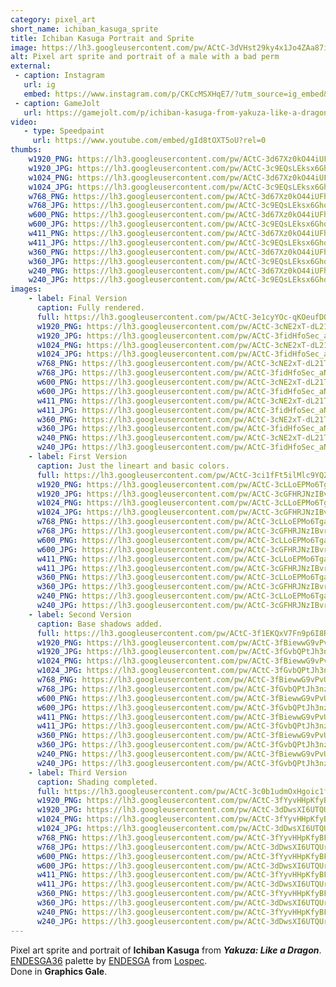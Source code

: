 ```yaml
---
category: pixel_art
short_name: ichiban_kasuga_sprite
title: Ichiban Kasuga Portrait and Sprite
image: https://lh3.googleusercontent.com/pw/ACtC-3dVHst29ky4x1Jo4ZAa87iXlpEQ6nVJP0mafQjqvhKlGzFySW0oxraDTsutRZRnHCOBy-mU8C5B-4U4zX_RkByeSc7WrF4Cb18jzA7imjfJBXZyBrXF3jssNppfEzEAQK6ULSdH3AXC-UmRvPomr6xP=w1200-h630-no?authuser=0
alt: Pixel art sprite and portrait of a male with a bad perm
external:
 - caption: Instagram
   url: ig
   embed: https://www.instagram.com/p/CKCcMSXHqE7/?utm_source=ig_embed&amp;utm_campaign=loading
 - caption: GameJolt
   url: https://gamejolt.com/p/ichiban-kasuga-from-yakuza-like-a-dragon-big-fan-of-the-series-a-s6kw7qix
video:
   - type: Speedpaint
     url: https://www.youtube.com/embed/gId8tOXT5oU?rel=0
thumbs:
    w1920_PNG: https://lh3.googleusercontent.com/pw/ACtC-3d67Xz0kO44iUFhrBzr24xae_hq4rk-vHFZEdpXKSlXoKZenpLMkt_wIPmp8dxeOBbe8weF4zxvFDcfawkhUhZQNE1MJP4TGlyqqCFHdf5jg_ebE3OXXU3I8BJ8KsERBFWe8gnTD6wPOq04Ixc_3dJs=w355
    w1920_JPG: https://lh3.googleusercontent.com/pw/ACtC-3c9EQsLEksx6GhocZfyjCGEhYeNg1BQonp9cGg1mUlKa7dnU3sETEUkqOtulQgvTy79-TQ3wOTeVYJ0pbaxDFW7TLbBkSOduyZ9s2rR2-Cz5l59K8xsfZc0UQiS1iGP2ZCYG3iHN3LNnxlMRgfu0Uqj=w355
    w1024_PNG: https://lh3.googleusercontent.com/pw/ACtC-3d67Xz0kO44iUFhrBzr24xae_hq4rk-vHFZEdpXKSlXoKZenpLMkt_wIPmp8dxeOBbe8weF4zxvFDcfawkhUhZQNE1MJP4TGlyqqCFHdf5jg_ebE3OXXU3I8BJ8KsERBFWe8gnTD6wPOq04Ixc_3dJs=w284
    w1024_JPG: https://lh3.googleusercontent.com/pw/ACtC-3c9EQsLEksx6GhocZfyjCGEhYeNg1BQonp9cGg1mUlKa7dnU3sETEUkqOtulQgvTy79-TQ3wOTeVYJ0pbaxDFW7TLbBkSOduyZ9s2rR2-Cz5l59K8xsfZc0UQiS1iGP2ZCYG3iHN3LNnxlMRgfu0Uqj=w284
    w768_PNG: https://lh3.googleusercontent.com/pw/ACtC-3d67Xz0kO44iUFhrBzr24xae_hq4rk-vHFZEdpXKSlXoKZenpLMkt_wIPmp8dxeOBbe8weF4zxvFDcfawkhUhZQNE1MJP4TGlyqqCFHdf5jg_ebE3OXXU3I8BJ8KsERBFWe8gnTD6wPOq04Ixc_3dJs=w213
    w768_JPG: https://lh3.googleusercontent.com/pw/ACtC-3c9EQsLEksx6GhocZfyjCGEhYeNg1BQonp9cGg1mUlKa7dnU3sETEUkqOtulQgvTy79-TQ3wOTeVYJ0pbaxDFW7TLbBkSOduyZ9s2rR2-Cz5l59K8xsfZc0UQiS1iGP2ZCYG3iHN3LNnxlMRgfu0Uqj=w213
    w600_PNG: https://lh3.googleusercontent.com/pw/ACtC-3d67Xz0kO44iUFhrBzr24xae_hq4rk-vHFZEdpXKSlXoKZenpLMkt_wIPmp8dxeOBbe8weF4zxvFDcfawkhUhZQNE1MJP4TGlyqqCFHdf5jg_ebE3OXXU3I8BJ8KsERBFWe8gnTD6wPOq04Ixc_3dJs=w166
    w600_JPG: https://lh3.googleusercontent.com/pw/ACtC-3c9EQsLEksx6GhocZfyjCGEhYeNg1BQonp9cGg1mUlKa7dnU3sETEUkqOtulQgvTy79-TQ3wOTeVYJ0pbaxDFW7TLbBkSOduyZ9s2rR2-Cz5l59K8xsfZc0UQiS1iGP2ZCYG3iHN3LNnxlMRgfu0Uqj=w166
    w411_PNG: https://lh3.googleusercontent.com/pw/ACtC-3d67Xz0kO44iUFhrBzr24xae_hq4rk-vHFZEdpXKSlXoKZenpLMkt_wIPmp8dxeOBbe8weF4zxvFDcfawkhUhZQNE1MJP4TGlyqqCFHdf5jg_ebE3OXXU3I8BJ8KsERBFWe8gnTD6wPOq04Ixc_3dJs=w114
    w411_JPG: https://lh3.googleusercontent.com/pw/ACtC-3c9EQsLEksx6GhocZfyjCGEhYeNg1BQonp9cGg1mUlKa7dnU3sETEUkqOtulQgvTy79-TQ3wOTeVYJ0pbaxDFW7TLbBkSOduyZ9s2rR2-Cz5l59K8xsfZc0UQiS1iGP2ZCYG3iHN3LNnxlMRgfu0Uqj=w114
    w360_PNG: https://lh3.googleusercontent.com/pw/ACtC-3d67Xz0kO44iUFhrBzr24xae_hq4rk-vHFZEdpXKSlXoKZenpLMkt_wIPmp8dxeOBbe8weF4zxvFDcfawkhUhZQNE1MJP4TGlyqqCFHdf5jg_ebE3OXXU3I8BJ8KsERBFWe8gnTD6wPOq04Ixc_3dJs=w100
    w360_JPG: https://lh3.googleusercontent.com/pw/ACtC-3c9EQsLEksx6GhocZfyjCGEhYeNg1BQonp9cGg1mUlKa7dnU3sETEUkqOtulQgvTy79-TQ3wOTeVYJ0pbaxDFW7TLbBkSOduyZ9s2rR2-Cz5l59K8xsfZc0UQiS1iGP2ZCYG3iHN3LNnxlMRgfu0Uqj=w100
    w240_PNG: https://lh3.googleusercontent.com/pw/ACtC-3d67Xz0kO44iUFhrBzr24xae_hq4rk-vHFZEdpXKSlXoKZenpLMkt_wIPmp8dxeOBbe8weF4zxvFDcfawkhUhZQNE1MJP4TGlyqqCFHdf5jg_ebE3OXXU3I8BJ8KsERBFWe8gnTD6wPOq04Ixc_3dJs=w66
    w240_JPG: https://lh3.googleusercontent.com/pw/ACtC-3c9EQsLEksx6GhocZfyjCGEhYeNg1BQonp9cGg1mUlKa7dnU3sETEUkqOtulQgvTy79-TQ3wOTeVYJ0pbaxDFW7TLbBkSOduyZ9s2rR2-Cz5l59K8xsfZc0UQiS1iGP2ZCYG3iHN3LNnxlMRgfu0Uqj=w66
images:
    - label: Final Version
      caption: Fully rendered.
      full: https://lh3.googleusercontent.com/pw/ACtC-3e1cyYOc-qKOeufDQI-jhHS4EluyNuf0AEU5t7GOiG8ys0X-AJZN3gPUZ4kEDH8u_LM5Z7IDGEinrLHCRD8sNB6YyjWS4KybsvDtLingT-rZ7S7QYHlM7n6PjoSglNi5i9uvdv40Pmwtu6H3aSe1QCy=w1080
      w1920_PNG: https://lh3.googleusercontent.com/pw/ACtC-3cNE2xT-dL21TFKZPdthBfP23LUw9Lbf8Z5yByZsbhukDUmv8r6Woin_FyEBfmZeo-gRNB7TQs9m2s-nL5_nbGzgPJyj2GF-cKqL8sNUozb5hfPkW7GU63lyPriWqK-KOtuiiz6M4QOeKe3Qakt3r2D=w850
      w1920_JPG: https://lh3.googleusercontent.com/pw/ACtC-3fidHfoSec_aNhzMy2Gtt2Z_AUHNht13d_mBQbMm_mMfHD1HjY74SMMyyNDmjso7GIFXuNMNNemAKAc9tG4EClBPJTqMUBfRcG08ijGXkGHCRSRO7jiSKYsJhmLMSAuf853cHXAOglt_JTDV6nulMue=w850
      w1024_PNG: https://lh3.googleusercontent.com/pw/ACtC-3cNE2xT-dL21TFKZPdthBfP23LUw9Lbf8Z5yByZsbhukDUmv8r6Woin_FyEBfmZeo-gRNB7TQs9m2s-nL5_nbGzgPJyj2GF-cKqL8sNUozb5hfPkW7GU63lyPriWqK-KOtuiiz6M4QOeKe3Qakt3r2D=w711
      w1024_JPG: https://lh3.googleusercontent.com/pw/ACtC-3fidHfoSec_aNhzMy2Gtt2Z_AUHNht13d_mBQbMm_mMfHD1HjY74SMMyyNDmjso7GIFXuNMNNemAKAc9tG4EClBPJTqMUBfRcG08ijGXkGHCRSRO7jiSKYsJhmLMSAuf853cHXAOglt_JTDV6nulMue=w711
      w768_PNG: https://lh3.googleusercontent.com/pw/ACtC-3cNE2xT-dL21TFKZPdthBfP23LUw9Lbf8Z5yByZsbhukDUmv8r6Woin_FyEBfmZeo-gRNB7TQs9m2s-nL5_nbGzgPJyj2GF-cKqL8sNUozb5hfPkW7GU63lyPriWqK-KOtuiiz6M4QOeKe3Qakt3r2D=w533
      w768_JPG: https://lh3.googleusercontent.com/pw/ACtC-3fidHfoSec_aNhzMy2Gtt2Z_AUHNht13d_mBQbMm_mMfHD1HjY74SMMyyNDmjso7GIFXuNMNNemAKAc9tG4EClBPJTqMUBfRcG08ijGXkGHCRSRO7jiSKYsJhmLMSAuf853cHXAOglt_JTDV6nulMue=w533
      w600_PNG: https://lh3.googleusercontent.com/pw/ACtC-3cNE2xT-dL21TFKZPdthBfP23LUw9Lbf8Z5yByZsbhukDUmv8r6Woin_FyEBfmZeo-gRNB7TQs9m2s-nL5_nbGzgPJyj2GF-cKqL8sNUozb5hfPkW7GU63lyPriWqK-KOtuiiz6M4QOeKe3Qakt3r2D=w416
      w600_JPG: https://lh3.googleusercontent.com/pw/ACtC-3fidHfoSec_aNhzMy2Gtt2Z_AUHNht13d_mBQbMm_mMfHD1HjY74SMMyyNDmjso7GIFXuNMNNemAKAc9tG4EClBPJTqMUBfRcG08ijGXkGHCRSRO7jiSKYsJhmLMSAuf853cHXAOglt_JTDV6nulMue=w416
      w411_PNG: https://lh3.googleusercontent.com/pw/ACtC-3cNE2xT-dL21TFKZPdthBfP23LUw9Lbf8Z5yByZsbhukDUmv8r6Woin_FyEBfmZeo-gRNB7TQs9m2s-nL5_nbGzgPJyj2GF-cKqL8sNUozb5hfPkW7GU63lyPriWqK-KOtuiiz6M4QOeKe3Qakt3r2D=w285
      w411_JPG: https://lh3.googleusercontent.com/pw/ACtC-3fidHfoSec_aNhzMy2Gtt2Z_AUHNht13d_mBQbMm_mMfHD1HjY74SMMyyNDmjso7GIFXuNMNNemAKAc9tG4EClBPJTqMUBfRcG08ijGXkGHCRSRO7jiSKYsJhmLMSAuf853cHXAOglt_JTDV6nulMue=w285
      w360_PNG: https://lh3.googleusercontent.com/pw/ACtC-3cNE2xT-dL21TFKZPdthBfP23LUw9Lbf8Z5yByZsbhukDUmv8r6Woin_FyEBfmZeo-gRNB7TQs9m2s-nL5_nbGzgPJyj2GF-cKqL8sNUozb5hfPkW7GU63lyPriWqK-KOtuiiz6M4QOeKe3Qakt3r2D=w250
      w360_JPG: https://lh3.googleusercontent.com/pw/ACtC-3fidHfoSec_aNhzMy2Gtt2Z_AUHNht13d_mBQbMm_mMfHD1HjY74SMMyyNDmjso7GIFXuNMNNemAKAc9tG4EClBPJTqMUBfRcG08ijGXkGHCRSRO7jiSKYsJhmLMSAuf853cHXAOglt_JTDV6nulMue=w250
      w240_PNG: https://lh3.googleusercontent.com/pw/ACtC-3cNE2xT-dL21TFKZPdthBfP23LUw9Lbf8Z5yByZsbhukDUmv8r6Woin_FyEBfmZeo-gRNB7TQs9m2s-nL5_nbGzgPJyj2GF-cKqL8sNUozb5hfPkW7GU63lyPriWqK-KOtuiiz6M4QOeKe3Qakt3r2D=w166
      w240_JPG: https://lh3.googleusercontent.com/pw/ACtC-3fidHfoSec_aNhzMy2Gtt2Z_AUHNht13d_mBQbMm_mMfHD1HjY74SMMyyNDmjso7GIFXuNMNNemAKAc9tG4EClBPJTqMUBfRcG08ijGXkGHCRSRO7jiSKYsJhmLMSAuf853cHXAOglt_JTDV6nulMue=w166
    - label: First Version
      caption: Just the lineart and basic colors.
      full: https://lh3.googleusercontent.com/pw/ACtC-3ci1fFt5ilMlc9YQZ8JIdzWB84J_OIGW3ysjxyGRRrUrKZNS8IUq4gV7XRfYWq8H1JsxhygcnDL_FL5-sHDQ-N5k9as_5StoekXNpmSaW8tZ6B17N1IJSdCAguLT7fauhmxrct_C5BDqlDF_3wiZMP-=w1080
      w1920_PNG: https://lh3.googleusercontent.com/pw/ACtC-3cLLoEPMo6TgaUbcLX8GnPSIBqfmMtzYLV8-zXeaVaJB6O7mV7USuxPt2upsW7iMfa373C0EKHUDFF5RPZbczF_LS9kobmXWgRA18gOM0UhN0y6qNXJAkuc_QtCeOAGP6sAIXi_NyoSVlYmqZTOZ_d5=w850
      w1920_JPG: https://lh3.googleusercontent.com/pw/ACtC-3cGFHRJNzIBvrfosEsGkpnZ9adZgU-ONlSdGAXatCXwwGU1U7jE1HhmBs_D8lrytk2syzxdOjKWwOS5U4ib3QpubrbZLCgGYLaPcNDOv_dClPwKhiIOS3TY1BsiZU0WTXCLfCJF6Ms6OrEvMU3Zcdce=w850
      w1024_PNG: https://lh3.googleusercontent.com/pw/ACtC-3cLLoEPMo6TgaUbcLX8GnPSIBqfmMtzYLV8-zXeaVaJB6O7mV7USuxPt2upsW7iMfa373C0EKHUDFF5RPZbczF_LS9kobmXWgRA18gOM0UhN0y6qNXJAkuc_QtCeOAGP6sAIXi_NyoSVlYmqZTOZ_d5=w711
      w1024_JPG: https://lh3.googleusercontent.com/pw/ACtC-3cGFHRJNzIBvrfosEsGkpnZ9adZgU-ONlSdGAXatCXwwGU1U7jE1HhmBs_D8lrytk2syzxdOjKWwOS5U4ib3QpubrbZLCgGYLaPcNDOv_dClPwKhiIOS3TY1BsiZU0WTXCLfCJF6Ms6OrEvMU3Zcdce=w711
      w768_PNG: https://lh3.googleusercontent.com/pw/ACtC-3cLLoEPMo6TgaUbcLX8GnPSIBqfmMtzYLV8-zXeaVaJB6O7mV7USuxPt2upsW7iMfa373C0EKHUDFF5RPZbczF_LS9kobmXWgRA18gOM0UhN0y6qNXJAkuc_QtCeOAGP6sAIXi_NyoSVlYmqZTOZ_d5=w533
      w768_JPG: https://lh3.googleusercontent.com/pw/ACtC-3cGFHRJNzIBvrfosEsGkpnZ9adZgU-ONlSdGAXatCXwwGU1U7jE1HhmBs_D8lrytk2syzxdOjKWwOS5U4ib3QpubrbZLCgGYLaPcNDOv_dClPwKhiIOS3TY1BsiZU0WTXCLfCJF6Ms6OrEvMU3Zcdce=w533
      w600_PNG: https://lh3.googleusercontent.com/pw/ACtC-3cLLoEPMo6TgaUbcLX8GnPSIBqfmMtzYLV8-zXeaVaJB6O7mV7USuxPt2upsW7iMfa373C0EKHUDFF5RPZbczF_LS9kobmXWgRA18gOM0UhN0y6qNXJAkuc_QtCeOAGP6sAIXi_NyoSVlYmqZTOZ_d5=w416
      w600_JPG: https://lh3.googleusercontent.com/pw/ACtC-3cGFHRJNzIBvrfosEsGkpnZ9adZgU-ONlSdGAXatCXwwGU1U7jE1HhmBs_D8lrytk2syzxdOjKWwOS5U4ib3QpubrbZLCgGYLaPcNDOv_dClPwKhiIOS3TY1BsiZU0WTXCLfCJF6Ms6OrEvMU3Zcdce=w416
      w411_PNG: https://lh3.googleusercontent.com/pw/ACtC-3cLLoEPMo6TgaUbcLX8GnPSIBqfmMtzYLV8-zXeaVaJB6O7mV7USuxPt2upsW7iMfa373C0EKHUDFF5RPZbczF_LS9kobmXWgRA18gOM0UhN0y6qNXJAkuc_QtCeOAGP6sAIXi_NyoSVlYmqZTOZ_d5=w285
      w411_JPG: https://lh3.googleusercontent.com/pw/ACtC-3cGFHRJNzIBvrfosEsGkpnZ9adZgU-ONlSdGAXatCXwwGU1U7jE1HhmBs_D8lrytk2syzxdOjKWwOS5U4ib3QpubrbZLCgGYLaPcNDOv_dClPwKhiIOS3TY1BsiZU0WTXCLfCJF6Ms6OrEvMU3Zcdce=w285
      w360_PNG: https://lh3.googleusercontent.com/pw/ACtC-3cLLoEPMo6TgaUbcLX8GnPSIBqfmMtzYLV8-zXeaVaJB6O7mV7USuxPt2upsW7iMfa373C0EKHUDFF5RPZbczF_LS9kobmXWgRA18gOM0UhN0y6qNXJAkuc_QtCeOAGP6sAIXi_NyoSVlYmqZTOZ_d5=w250
      w360_JPG: https://lh3.googleusercontent.com/pw/ACtC-3cGFHRJNzIBvrfosEsGkpnZ9adZgU-ONlSdGAXatCXwwGU1U7jE1HhmBs_D8lrytk2syzxdOjKWwOS5U4ib3QpubrbZLCgGYLaPcNDOv_dClPwKhiIOS3TY1BsiZU0WTXCLfCJF6Ms6OrEvMU3Zcdce=w250
      w240_PNG: https://lh3.googleusercontent.com/pw/ACtC-3cLLoEPMo6TgaUbcLX8GnPSIBqfmMtzYLV8-zXeaVaJB6O7mV7USuxPt2upsW7iMfa373C0EKHUDFF5RPZbczF_LS9kobmXWgRA18gOM0UhN0y6qNXJAkuc_QtCeOAGP6sAIXi_NyoSVlYmqZTOZ_d5=w166
      w240_JPG: https://lh3.googleusercontent.com/pw/ACtC-3cGFHRJNzIBvrfosEsGkpnZ9adZgU-ONlSdGAXatCXwwGU1U7jE1HhmBs_D8lrytk2syzxdOjKWwOS5U4ib3QpubrbZLCgGYLaPcNDOv_dClPwKhiIOS3TY1BsiZU0WTXCLfCJF6Ms6OrEvMU3Zcdce=w166
    - label: Second Version
      caption: Base shadows added.
      full: https://lh3.googleusercontent.com/pw/ACtC-3f1EKQxV7Fn9p6I8RDvwrwFNx8prjXIAi3x4DlqXAkmzWEK6JP10lWZf1ht7Sa84rhzWec5YrZItJeeAKimqnusW_XyYF_a4g1A3Zi15gbwbbUWiRufHBwDWUdmi2YvkiHRcG_tbYY9fwfgJ9NdZFAD=w1080
      w1920_PNG: https://lh3.googleusercontent.com/pw/ACtC-3fBiewwG9vPvUuA9d30zN44GYJeSFVaylib7Gk2ks7JxFhvcvJvGK2t7xzHBgoJN-DnurC4Z6X3eCqXNIzNiOhn3U6D9pVsFVAZkKwtGcKgGnaCX8tlP09fcjN40f6Rh46DMYRMSSHwARiESgA_u7yM=w850
      w1920_JPG: https://lh3.googleusercontent.com/pw/ACtC-3fGvbQPtJh3nzRv7-OiZeJ_e3_eQ9l_qeo31vY3x73575QaV83cTlY9rq_9Wqx7ZZstCWuHX2QcagGLhzxQT6P5pZUoVaxvEV5sLKwCHu7zIlpj5mUUpkVQMV0RpEyCufOaYw3iFiEV2wIAKrgJXNeX=w850
      w1024_PNG: https://lh3.googleusercontent.com/pw/ACtC-3fBiewwG9vPvUuA9d30zN44GYJeSFVaylib7Gk2ks7JxFhvcvJvGK2t7xzHBgoJN-DnurC4Z6X3eCqXNIzNiOhn3U6D9pVsFVAZkKwtGcKgGnaCX8tlP09fcjN40f6Rh46DMYRMSSHwARiESgA_u7yM=w711
      w1024_JPG: https://lh3.googleusercontent.com/pw/ACtC-3fGvbQPtJh3nzRv7-OiZeJ_e3_eQ9l_qeo31vY3x73575QaV83cTlY9rq_9Wqx7ZZstCWuHX2QcagGLhzxQT6P5pZUoVaxvEV5sLKwCHu7zIlpj5mUUpkVQMV0RpEyCufOaYw3iFiEV2wIAKrgJXNeX=w711
      w768_PNG: https://lh3.googleusercontent.com/pw/ACtC-3fBiewwG9vPvUuA9d30zN44GYJeSFVaylib7Gk2ks7JxFhvcvJvGK2t7xzHBgoJN-DnurC4Z6X3eCqXNIzNiOhn3U6D9pVsFVAZkKwtGcKgGnaCX8tlP09fcjN40f6Rh46DMYRMSSHwARiESgA_u7yM=w533
      w768_JPG: https://lh3.googleusercontent.com/pw/ACtC-3fGvbQPtJh3nzRv7-OiZeJ_e3_eQ9l_qeo31vY3x73575QaV83cTlY9rq_9Wqx7ZZstCWuHX2QcagGLhzxQT6P5pZUoVaxvEV5sLKwCHu7zIlpj5mUUpkVQMV0RpEyCufOaYw3iFiEV2wIAKrgJXNeX=w533
      w600_PNG: https://lh3.googleusercontent.com/pw/ACtC-3fBiewwG9vPvUuA9d30zN44GYJeSFVaylib7Gk2ks7JxFhvcvJvGK2t7xzHBgoJN-DnurC4Z6X3eCqXNIzNiOhn3U6D9pVsFVAZkKwtGcKgGnaCX8tlP09fcjN40f6Rh46DMYRMSSHwARiESgA_u7yM=w416
      w600_JPG: https://lh3.googleusercontent.com/pw/ACtC-3fGvbQPtJh3nzRv7-OiZeJ_e3_eQ9l_qeo31vY3x73575QaV83cTlY9rq_9Wqx7ZZstCWuHX2QcagGLhzxQT6P5pZUoVaxvEV5sLKwCHu7zIlpj5mUUpkVQMV0RpEyCufOaYw3iFiEV2wIAKrgJXNeX=w416
      w411_PNG: https://lh3.googleusercontent.com/pw/ACtC-3fBiewwG9vPvUuA9d30zN44GYJeSFVaylib7Gk2ks7JxFhvcvJvGK2t7xzHBgoJN-DnurC4Z6X3eCqXNIzNiOhn3U6D9pVsFVAZkKwtGcKgGnaCX8tlP09fcjN40f6Rh46DMYRMSSHwARiESgA_u7yM=w285
      w411_JPG: https://lh3.googleusercontent.com/pw/ACtC-3fGvbQPtJh3nzRv7-OiZeJ_e3_eQ9l_qeo31vY3x73575QaV83cTlY9rq_9Wqx7ZZstCWuHX2QcagGLhzxQT6P5pZUoVaxvEV5sLKwCHu7zIlpj5mUUpkVQMV0RpEyCufOaYw3iFiEV2wIAKrgJXNeX=w285
      w360_PNG: https://lh3.googleusercontent.com/pw/ACtC-3fBiewwG9vPvUuA9d30zN44GYJeSFVaylib7Gk2ks7JxFhvcvJvGK2t7xzHBgoJN-DnurC4Z6X3eCqXNIzNiOhn3U6D9pVsFVAZkKwtGcKgGnaCX8tlP09fcjN40f6Rh46DMYRMSSHwARiESgA_u7yM=w250
      w360_JPG: https://lh3.googleusercontent.com/pw/ACtC-3fGvbQPtJh3nzRv7-OiZeJ_e3_eQ9l_qeo31vY3x73575QaV83cTlY9rq_9Wqx7ZZstCWuHX2QcagGLhzxQT6P5pZUoVaxvEV5sLKwCHu7zIlpj5mUUpkVQMV0RpEyCufOaYw3iFiEV2wIAKrgJXNeX=w250
      w240_PNG: https://lh3.googleusercontent.com/pw/ACtC-3fBiewwG9vPvUuA9d30zN44GYJeSFVaylib7Gk2ks7JxFhvcvJvGK2t7xzHBgoJN-DnurC4Z6X3eCqXNIzNiOhn3U6D9pVsFVAZkKwtGcKgGnaCX8tlP09fcjN40f6Rh46DMYRMSSHwARiESgA_u7yM=w166
      w240_JPG: https://lh3.googleusercontent.com/pw/ACtC-3fGvbQPtJh3nzRv7-OiZeJ_e3_eQ9l_qeo31vY3x73575QaV83cTlY9rq_9Wqx7ZZstCWuHX2QcagGLhzxQT6P5pZUoVaxvEV5sLKwCHu7zIlpj5mUUpkVQMV0RpEyCufOaYw3iFiEV2wIAKrgJXNeX=w166
    - label: Third Version
      caption: Shading completed.
      full: https://lh3.googleusercontent.com/pw/ACtC-3c0b1udmOxHgoic1frgHwaPQk_wKBdH9Go_bEkNPwYRW6OSoD7KxlcP8-S_NtKodmBYJnOKyO9wikDK1ihu0xoLuUsOkhNxkV9weg6kM1KqTJQWYHKzISLGzc6fD40aOn9kUd2xEve1ft62KeqQInXU=w1080
      w1920_PNG: https://lh3.googleusercontent.com/pw/ACtC-3fYyvHHpKfyBFe7Qh5ePiJV9qbzbLH-4WBYl67gskdeN7_ejVEcaMJ4YKjC44LaF0Ld0G4F1t4bsLhBR5wV_6gr1SnFSDNn7iPfu9e66wbyNkQbOshUxVf3UO0we0Z7B47DVL-6yRF2-9r4NpYFptif=w850
      w1920_JPG: https://lh3.googleusercontent.com/pw/ACtC-3dDwsXI6UTQUrAx1gmXvNwbJ1fGXZ0FR_IsaNPbmAzpHMKLfsQMfF0KMrpTqlLwOO1ggTriuE3lv9lHaTgVjcqJXwzAgMXDm5AzDyN7bh36oetYWqFH-ESupJ6Oeo3q29RQ0Hkh5uZNH6Eek2Gcli4T=w850
      w1024_PNG: https://lh3.googleusercontent.com/pw/ACtC-3fYyvHHpKfyBFe7Qh5ePiJV9qbzbLH-4WBYl67gskdeN7_ejVEcaMJ4YKjC44LaF0Ld0G4F1t4bsLhBR5wV_6gr1SnFSDNn7iPfu9e66wbyNkQbOshUxVf3UO0we0Z7B47DVL-6yRF2-9r4NpYFptif=w711
      w1024_JPG: https://lh3.googleusercontent.com/pw/ACtC-3dDwsXI6UTQUrAx1gmXvNwbJ1fGXZ0FR_IsaNPbmAzpHMKLfsQMfF0KMrpTqlLwOO1ggTriuE3lv9lHaTgVjcqJXwzAgMXDm5AzDyN7bh36oetYWqFH-ESupJ6Oeo3q29RQ0Hkh5uZNH6Eek2Gcli4T=w711
      w768_PNG: https://lh3.googleusercontent.com/pw/ACtC-3fYyvHHpKfyBFe7Qh5ePiJV9qbzbLH-4WBYl67gskdeN7_ejVEcaMJ4YKjC44LaF0Ld0G4F1t4bsLhBR5wV_6gr1SnFSDNn7iPfu9e66wbyNkQbOshUxVf3UO0we0Z7B47DVL-6yRF2-9r4NpYFptif=w533
      w768_JPG: https://lh3.googleusercontent.com/pw/ACtC-3dDwsXI6UTQUrAx1gmXvNwbJ1fGXZ0FR_IsaNPbmAzpHMKLfsQMfF0KMrpTqlLwOO1ggTriuE3lv9lHaTgVjcqJXwzAgMXDm5AzDyN7bh36oetYWqFH-ESupJ6Oeo3q29RQ0Hkh5uZNH6Eek2Gcli4T=w533
      w600_PNG: https://lh3.googleusercontent.com/pw/ACtC-3fYyvHHpKfyBFe7Qh5ePiJV9qbzbLH-4WBYl67gskdeN7_ejVEcaMJ4YKjC44LaF0Ld0G4F1t4bsLhBR5wV_6gr1SnFSDNn7iPfu9e66wbyNkQbOshUxVf3UO0we0Z7B47DVL-6yRF2-9r4NpYFptif=w416
      w600_JPG: https://lh3.googleusercontent.com/pw/ACtC-3dDwsXI6UTQUrAx1gmXvNwbJ1fGXZ0FR_IsaNPbmAzpHMKLfsQMfF0KMrpTqlLwOO1ggTriuE3lv9lHaTgVjcqJXwzAgMXDm5AzDyN7bh36oetYWqFH-ESupJ6Oeo3q29RQ0Hkh5uZNH6Eek2Gcli4T=w416
      w411_PNG: https://lh3.googleusercontent.com/pw/ACtC-3fYyvHHpKfyBFe7Qh5ePiJV9qbzbLH-4WBYl67gskdeN7_ejVEcaMJ4YKjC44LaF0Ld0G4F1t4bsLhBR5wV_6gr1SnFSDNn7iPfu9e66wbyNkQbOshUxVf3UO0we0Z7B47DVL-6yRF2-9r4NpYFptif=w285
      w411_JPG: https://lh3.googleusercontent.com/pw/ACtC-3dDwsXI6UTQUrAx1gmXvNwbJ1fGXZ0FR_IsaNPbmAzpHMKLfsQMfF0KMrpTqlLwOO1ggTriuE3lv9lHaTgVjcqJXwzAgMXDm5AzDyN7bh36oetYWqFH-ESupJ6Oeo3q29RQ0Hkh5uZNH6Eek2Gcli4T=w285
      w360_PNG: https://lh3.googleusercontent.com/pw/ACtC-3fYyvHHpKfyBFe7Qh5ePiJV9qbzbLH-4WBYl67gskdeN7_ejVEcaMJ4YKjC44LaF0Ld0G4F1t4bsLhBR5wV_6gr1SnFSDNn7iPfu9e66wbyNkQbOshUxVf3UO0we0Z7B47DVL-6yRF2-9r4NpYFptif=w250
      w360_JPG: https://lh3.googleusercontent.com/pw/ACtC-3dDwsXI6UTQUrAx1gmXvNwbJ1fGXZ0FR_IsaNPbmAzpHMKLfsQMfF0KMrpTqlLwOO1ggTriuE3lv9lHaTgVjcqJXwzAgMXDm5AzDyN7bh36oetYWqFH-ESupJ6Oeo3q29RQ0Hkh5uZNH6Eek2Gcli4T=w250
      w240_PNG: https://lh3.googleusercontent.com/pw/ACtC-3fYyvHHpKfyBFe7Qh5ePiJV9qbzbLH-4WBYl67gskdeN7_ejVEcaMJ4YKjC44LaF0Ld0G4F1t4bsLhBR5wV_6gr1SnFSDNn7iPfu9e66wbyNkQbOshUxVf3UO0we0Z7B47DVL-6yRF2-9r4NpYFptif=w166
      w240_JPG: https://lh3.googleusercontent.com/pw/ACtC-3dDwsXI6UTQUrAx1gmXvNwbJ1fGXZ0FR_IsaNPbmAzpHMKLfsQMfF0KMrpTqlLwOO1ggTriuE3lv9lHaTgVjcqJXwzAgMXDm5AzDyN7bh36oetYWqFH-ESupJ6Oeo3q29RQ0Hkh5uZNH6Eek2Gcli4T=w166
---
```


Pixel art sprite and portrait of **Ichiban Kasuga** from ***Yakuza: Like a Dragon***.  
[ENDESGA36](https://lospec.com/palette-list/endesga-36) palette by [ENDESGA](https://lospec.com/endesga) from [Lospec](https://lospec.com/).  
Done in **Graphics Gale**.
